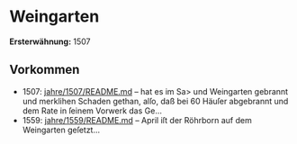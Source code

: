 # Weingarten

**Ersterwähnung:** 1507

## Vorkommen
- 1507: [jahre/1507/README.md](../jahre/1507/README.md) – hat es im Sa> und
Weingarten gebrannt und merklihen Schaden gethan, alſo,
daß bei 60 Häuſer abgebrannt und dem Rate in ſeinem
Vorwerk das Ge...
- 1559: [jahre/1559/README.md](../jahre/1559/README.md) – April iſt der Röhrborn auf dem Weingarten
geſetzt...

